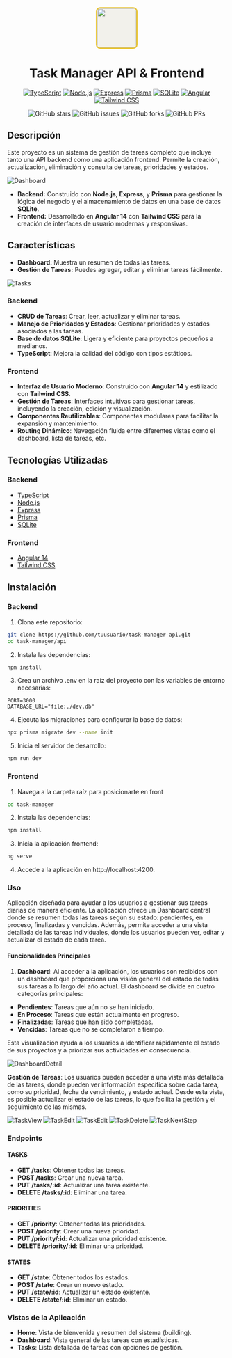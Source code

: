 <div align="center">
  <a href="https://dtoro-dev-portfolio.netlify.app/">
    <img src="https://raw.githubusercontent.com/dtoro-dev/minimalist-portfolio/master/src/assets/logo-2.2.webp" height="90px" width="auto" style="background-color: #f2f1eb; border-radius: 10px; border: 3px solid #e8c538" />
  </a> 


  # Task Manager API & Frontend

  [![TypeScript](https://img.shields.io/badge/TypeScript-%23007ACC.svg?style=for-the-badge&logo=typescript&logoColor=white)](https://www.typescriptlang.org/)
  [![Node.js](https://img.shields.io/badge/Node.js-%2343853D.svg?style=for-the-badge&logo=node.js&logoColor=white)](https://nodejs.org/)
  [![Express](https://img.shields.io/badge/Express-%23000000.svg?style=for-the-badge&logo=express&logoColor=white)](https://expressjs.com/)
  [![Prisma](https://img.shields.io/badge/Prisma-%2300A3E0.svg?style=for-the-badge&logo=prisma&logoColor=white)](https://www.prisma.io/)
  [![SQLite](https://img.shields.io/badge/SQLite-%23003B57.svg?style=for-the-badge&logo=sqlite&logoColor=white)](https://sqlite.org/)
  [![Angular](https://img.shields.io/badge/Angular-%23DD0031.svg?style=for-the-badge&logo=angular&logoColor=white)](https://angular.io/)
  [![Tailwind CSS](https://img.shields.io/badge/Tailwind%20CSS-%2338B2AC.svg?style=for-the-badge&logo=tailwind-css&logoColor=white)](https://tailwindcss.com/)

  ![GitHub stars](https://img.shields.io/github/stars/dtoro-dev/tasks-manager)
  ![GitHub issues](https://img.shields.io/github/issues/dtoro-dev/tasks-manager)
  ![GitHub forks](https://img.shields.io/github/forks/dtoro-dev/tasks-manager)
  ![GitHub PRs](https://img.shields.io/github/issues-pr/dtoro-dev/tasks-manager)
</div>



## Descripción

Este proyecto es un sistema de gestión de tareas completo que incluye tanto una API backend como una aplicación frontend. Permite la creación, actualización, eliminación y consulta de tareas, prioridades y estados.

![Dashboard](/src/assets/images/dashboard.png)

- **Backend:** Construido con **Node.js**, **Express**, y **Prisma** para gestionar la lógica del negocio y el almacenamiento de datos en una base de datos **SQLite**.
- **Frontend:** Desarrollado en **Angular 14** con **Tailwind CSS** para la creación de interfaces de usuario modernas y responsivas.

## Características

- **Dashboard:** Muestra un resumen de todas las tareas.
- **Gestión de Tareas:** Puedes agregar, editar y eliminar tareas fácilmente.

![Tasks](/src/assets/images/tasks.png)

### Backend

- **CRUD de Tareas**: Crear, leer, actualizar y eliminar tareas.
- **Manejo de Prioridades y Estados**: Gestionar prioridades y estados asociados a las tareas.
- **Base de datos SQLite**: Ligera y eficiente para proyectos pequeños a medianos.
- **TypeScript**: Mejora la calidad del código con tipos estáticos.

### Frontend

- **Interfaz de Usuario Moderno**: Construido con **Angular 14** y estilizado con **Tailwind CSS**.
- **Gestión de Tareas**: Interfaces intuitivas para gestionar tareas, incluyendo la creación, edición y visualización.
- **Componentes Reutilizables**: Componentes modulares para facilitar la expansión y mantenimiento.
- **Routing Dinámico**: Navegación fluida entre diferentes vistas como el dashboard, lista de tareas, etc.

## Tecnologías Utilizadas

### Backend

- [TypeScript](https://www.typescriptlang.org/)
- [Node.js](https://nodejs.org/)
- [Express](https://expressjs.com/)
- [Prisma](https://www.prisma.io/)
- [SQLite](https://sqlite.org/)

### Frontend

- [Angular 14](https://angular.io/)
- [Tailwind CSS](https://tailwindcss.com/)

## Instalación

### Backend

1. Clona este repositorio:

```bash
git clone https://github.com/tuusuario/task-manager-api.git
cd task-manager/api
```

2. Instala las dependencias:

```bash
npm install
```

3. Crea un archivo .env en la raíz del proyecto con las variables de entorno necesarias:

```env
PORT=3000
DATABASE_URL="file:./dev.db"
```

4. Ejecuta las migraciones para configurar la base de datos:

```bash
npx prisma migrate dev --name init
```

5. Inicia el servidor de desarrollo:

```bash
npm run dev
```

### Frontend

1. Navega a la carpeta raíz para posicionarte en front

```bash
cd task-manager
```

2. Instala las dependencias:

```bash
npm install
```

3. Inicia la aplicación frontend:

```bash
ng serve
```

4. Accede a la aplicación en http://localhost:4200.

### Uso

Aplicación diseñada para ayudar a los usuarios a gestionar sus tareas diarias de manera eficiente. La aplicación ofrece un Dashboard central donde se resumen todas las tareas según su estado: pendientes, en proceso, finalizadas y vencidas. Además, permite acceder a una vista detallada de las tareas individuales, donde los usuarios pueden ver, editar y actualizar el estado de cada tarea.

#### Funcionalidades Principales
1. **Dashboard**: Al acceder a la aplicación, los usuarios son recibidos con un dashboard que proporciona una visión general del estado de todas sus tareas a lo largo del año actual. El dashboard se divide en cuatro categorías principales:

 - **Pendientes**: Tareas que aún no se han iniciado.
 - **En Proceso**: Tareas que están actualmente en progreso.
 - **Finalizadas**: Tareas que han sido completadas.
 - **Vencidas**: Tareas que no se completaron a tiempo.

Esta visualización ayuda a los usuarios a identificar rápidamente el estado de sus proyectos y a priorizar sus actividades en consecuencia.

![DashboardDetail](/src/assets/images/dashboard-details.png)

**Gestión de Tareas**: Los usuarios pueden acceder a una vista más detallada de las tareas, donde pueden ver información específica sobre cada tarea, como su prioridad, fecha de vencimiento, y estado actual. Desde esta vista, es posible actualizar el estado de las tareas, lo que facilita la gestión y el seguimiento de las mismas.

![TaskView](/src/assets/images/tasks-view.png)
![TaskEdit](/src/assets/images/tasks-edit.png)
![TaskEdit](/src/assets/images/tasks-edit2.png)
![TaskDelete](/src/assets/images/tasks-delete.png)
![TaskNextStep](/src/assets/images/tasks-next-step.png)

### Endpoints

#### **TASKS**
- **GET /tasks**: Obtener todas las tareas.
- **POST /tasks**: Crear una nueva tarea.
- **PUT /tasks/:id**: Actualizar una tarea existente.
- **DELETE /tasks/:id**: Eliminar una tarea.

#### **PRIORITIES**
- **GET /priority**: Obtener todas las prioridades.
- **POST /priority**: Crear una nueva prioridad.
- **PUT /priority/:id**: Actualizar una prioridad existente.
- **DELETE /priority/:id**: Eliminar una prioridad.

#### **STATES**
- **GET /state**: Obtener todos los estados.
- **POST /state**: Crear un nuevo estado.
- **PUT /state/:id**: Actualizar un estado existente.
- **DELETE /state/:id**: Eliminar un estado.

### Vistas de la Aplicación

- **Home**: Vista de bienvenida y resumen del sistema (building).
- **Dashboard**: Vista general de las tareas con estadísticas.
- **Tasks**: Lista detallada de tareas con opciones de gestión.
